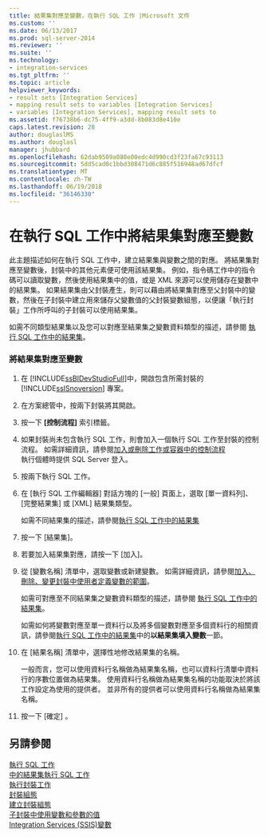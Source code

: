 ```yaml
---
title: 結果集對應至變數，在執行 SQL 工作 |Microsoft 文件
ms.custom: ''
ms.date: 06/13/2017
ms.prod: sql-server-2014
ms.reviewer: ''
ms.suite: ''
ms.technology:
- integration-services
ms.tgt_pltfrm: ''
ms.topic: article
helpviewer_keywords:
- result sets [Integration Services]
- mapping result sets to variables [Integration Services]
- variables [Integration Services], mapping result sets to
ms.assetid: f76738b6-dc75-4ff9-a3dd-8b083d8e410e
caps.latest.revision: 28
author: douglaslMS
ms.author: douglasl
manager: jhubbard
ms.openlocfilehash: 62dab9509a080e00edc4d990cd3f23fa67c93113
ms.sourcegitcommit: 5dd5cad0c1bbd308471d6c885f516948ad67dfcf
ms.translationtype: MT
ms.contentlocale: zh-TW
ms.lasthandoff: 06/19/2018
ms.locfileid: "36146330"
---
```

# <a name="map-result-sets-to-variables-in-an-execute-sql-task"></a>在執行 SQL 工作中將結果集對應至變數
  此主題描述如何在執行 SQL 工作中，建立結果集與變數之間的對應。 將結果集對應至變數後，封裝中的其他元素便可使用該結果集。 例如，指令碼工作中的指令碼可以讀取變數，然後使用結果集中的值，或是 XML 來源可以使用儲存在變數中的結果集。 如果結果集由父封裝產生，則可以藉由將結果集對應至父封裝中的變數，然後在子封裝中建立用來儲存父變數值的父封裝變數組態，以便讓「執行封裝」工作所呼叫的子封裝可以使用結果集。  
  
 如需不同類型結果集以及您可以對應至結果集之變數資料類型的描述，請參閱 [執行 SQL 工作中的結果集](control-flow/execute-sql-task.md)。  
  
### <a name="to-map-a-result-set-to-a-variable"></a>將結果集對應至變數  
  
1.  在 [!INCLUDE[ssBIDevStudioFull](../includes/ssbidevstudiofull-md.md)]中，開啟包含所需封裝的 [!INCLUDE[ssISnoversion](../includes/ssisnoversion-md.md)] 專案。  
  
2.  在方案總管中，按兩下封裝將其開啟。  
  
3.  按一下 **[控制流程]** 索引標籤。  
  
4.  如果封裝尚未包含執行 SQL 工作，則會加入一個執行 SQL 工作至封裝的控制流程。 如需詳細資訊，請參閱[加入或刪除工作或容器中的控制流程](control-flow/add-or-delete-a-task-or-a-container-in-a-control-flow.md)  
  執行個體時提供 SQL Server 登入。  
  
5.  按兩下執行 SQL 工作。  
  
6.  在 [執行 SQL 工作編輯器] 對話方塊的 [一般] 頁面上，選取 [單一資料列]、[完整結果集] 或 [XML] 結果集類型。  
  
     如需不同結果集的描述，請參閱[執行 SQL 工作中的結果集](result-sets-in-the-execute-sql-task.md)  
  
7.  按一下 [結果集]。  
  
8.  若要加入結果集對應，請按一下 [加入]。  
  
9. 從 [變數名稱] 清單中，選取變數或新建變數。 如需詳細資訊，請參閱[加入、刪除、變更封裝中使用者定義變數的範圍](../../2014/integration-services/add-delete-change-scope-of-user-defined-variable-in-a-package.md)。  
  
     如需可對應至不同結果集之變數資料類型的描述，請參閱 [執行 SQL 工作中的結果集](result-sets-in-the-execute-sql-task.md)。  
  
     如需如何將變數對應至單一資料行以及將多個變數對應至多個資料行的相關資訊，請參閱[執行 SQL 工作中的結果集](control-flow/execute-sql-task.md)中的**以結果集填入變數**一節。  
  
10. 在 [結果名稱] 清單中，選擇性地修改結果集的名稱。  
  
     一般而言，您可以使用資料行名稱做為結果集名稱，也可以資料行清單中資料行的序數位置做為結果集。 使用資料行名稱做為結果集名稱的功能取決於將該工作設定為使用的提供者。 並非所有的提供者可以使用資料行名稱做為結果集名稱。  
  
11. 按一下 [確定] 。  
  
## <a name="see-also"></a>另請參閱  
 [執行 SQL 工作](control-flow/execute-sql-task.md)   
 [中的結果集執行 SQL 工作](result-sets-in-the-execute-sql-task.md)   
 [執行封裝工作](control-flow/execute-package-task.md)   
 [封裝組態](../../2014/integration-services/package-configurations.md)   
 [建立封裝組態](../../2014/integration-services/create-package-configurations.md)   
 [子封裝中使用變數和參數的值](../../2014/integration-services/use-the-values-of-variables-and-parameters-in-a-child-package.md)   
 [Integration Services &#40;SSIS&#41;變數](integration-services-ssis-variables.md)  
  
  